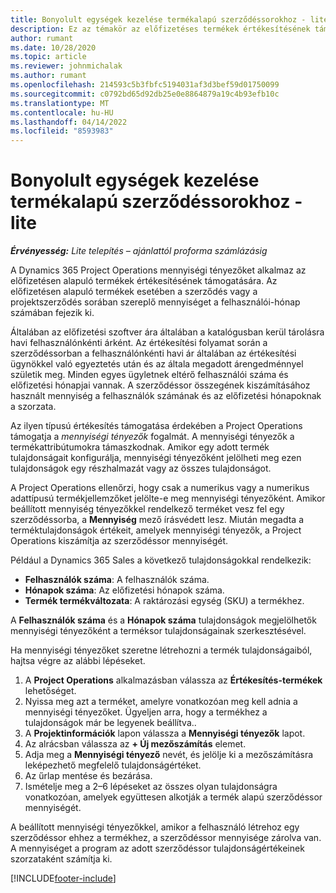 ```yaml
---
title: Bonyolult egységek kezelése termékalapú szerződéssorokhoz - lite
description: Ez az témakör az előfizetéses termékek értékesítésének támogatásával kapcsolatos információkat tartalmaz.
author: rumant
ms.date: 10/28/2020
ms.topic: article
ms.reviewer: johnmichalak
ms.author: rumant
ms.openlocfilehash: 214593c5b3fbfc5194031af3d3bef59d01750099
ms.sourcegitcommit: c0792bd65d92db25e0e8864879a19c4b93efb10c
ms.translationtype: MT
ms.contentlocale: hu-HU
ms.lasthandoff: 04/14/2022
ms.locfileid: "8593983"
---
```

# <a name="manage-complex-units-for-product-based-contract-lines---lite"></a>Bonyolult egységek kezelése termékalapú szerződéssorokhoz - lite

_**Érvényesség:** Lite telepítés – ajánlattól proforma számlázásig_

A Dynamics 365 Project Operations mennyiségi tényezőket alkalmaz az előfizetésen alapuló termékek értékesítésének támogatására. Az előfizetésen alapuló termékek esetében a szerződés vagy a projektszerződés sorában szereplő mennyiséget a felhasználói-hónap számában fejezik ki.

Általában az előfizetési szoftver ára általában a katalógusban kerül tárolásra havi felhasználónkénti árként. Az értékesítési folyamat során a szerződéssorban a felhasználónkénti havi ár általában az értékesítési ügynökkel való egyeztetés után és az általa megadott árengedménnyel születik meg. Minden egyes ügyletnek eltérő felhasználói száma és előfizetési hónapjai vannak. A szerződéssor összegének kiszámításához használt mennyiség a felhasználók számának és az előfizetési hónapoknak a szorzata.

Az ilyen típusú értékesítés támogatása érdekében a Project Operations támogatja a *mennyiségi tényezők* fogalmát. A mennyiségi tényezők a termékattribútumokra támaszkodnak. Amikor egy adott termék tulajdonságait konfigurálja, mennyiségi tényezőként jelölheti meg ezen tulajdonságok egy részhalmazát vagy az összes tulajdonságot.

A Project Operations ellenőrzi, hogy csak a numerikus vagy a numerikus adattípusú termékjellemzőket jelölte-e meg mennyiségi tényezőként. Amikor beállított mennyiség tényezőkkel rendelkező terméket vesz fel egy szerződéssorba, a **Mennyiség** mező írásvédett lesz. Miután megadta a terméktulajdonságok értékeit, amelyek mennyiségi tényezők, a Project Operations kiszámítja az szerződéssor mennyiségét.

Például a Dynamics 365 Sales a következő tulajdonságokkal rendelkezik:

- **Felhasználók száma**: A felhasználók száma.
- **Hónapok száma**: Az előfizetési hónapok száma.
- **Termék termékváltozata**: A raktározási egység (SKU) a termékhez.

A **Felhasználók száma** és a **Hónapok száma** tulajdonságok megjelölhetők mennyiségi tényezőként a terméksor tulajdonságainak szerkesztésével.

Ha mennyiségi tényezőket szeretne létrehozni a termék tulajdonságaiból, hajtsa végre az alábbi lépéseket.

1. A **Project Operations** alkalmazásban válassza az **Értékesítés-termékek** lehetőséget.
2. Nyissa meg azt a terméket, amelyre vonatkozóan meg kell adnia a mennyiségi tényezőket. Ügyeljen arra, hogy a termékhez a tulajdonságok már be legyenek beállítva..
3. A **Projektinformációk** lapon válassza a **Mennyiségi tényezők** lapot.
4. Az alrácsban válassza az **+ Új mezőszámítás** elemet.
5. Adja meg a **Mennyiségi tényező** nevét, és jelölje ki a mezőszámításra leképezhető megfelelő tulajdonságértéket.
6. Az űrlap mentése és bezárása.
7. Ismételje meg a 2–6 lépéseket az összes olyan tulajdonságra vonatkozóan, amelyek együttesen alkotják a termék alapú szerződéssor mennyiségét.

A beállított mennyiségi tényezőkkel, amikor a felhasználó létrehoz egy szerződéssor ehhez a termékhez, a szerződéssor mennyisége zárolva van. A mennyiséget a program az adott szerződéssor tulajdonságértékeinek szorzataként számítja ki.


[!INCLUDE[footer-include](../../includes/footer-banner.md)]